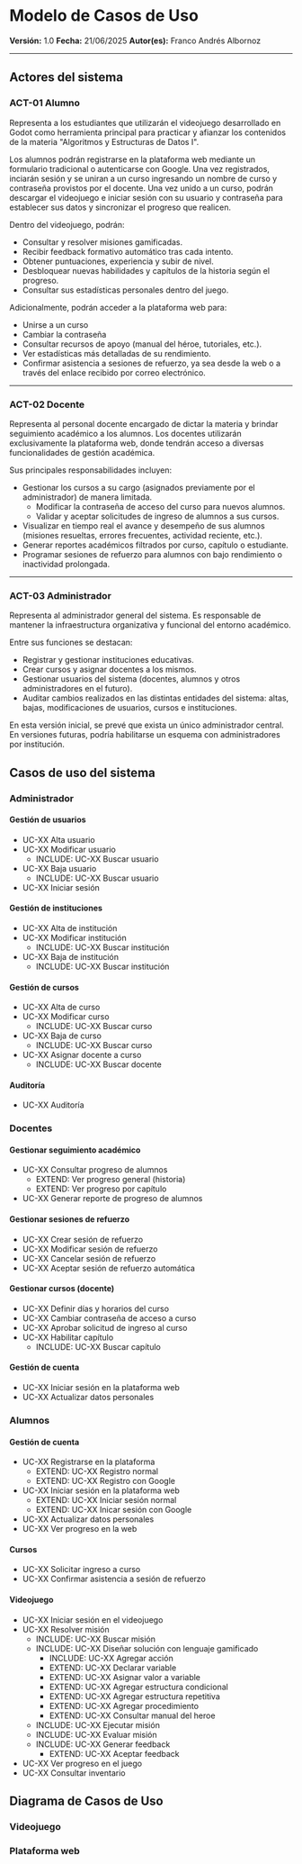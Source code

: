 # Modelo de Casos de Uso

**Versión:** 1.0
**Fecha:** 21/06/2025
**Autor(es):** Franco Andrés Albornoz

---

## Actores del sistema

### ACT-01 Alumno

Representa a los estudiantes que utilizarán el videojuego desarrollado en Godot como herramienta principal para practicar y afianzar los contenidos de la materia "Algoritmos y Estructuras de Datos I".

Los alumnos podrán registrarse en la plataforma web mediante un formulario tradicional o autenticarse con Google. Una vez registrados, inciarán sesión y se uniran a un curso ingresando un nombre de curso y contraseña provistos por el docente. Una vez unido a un curso, podrán descargar el videojuego e iniciar sesión con su usuario y contraseña para establecer sus datos y sincronizar el progreso que realicen.

Dentro del videojuego, podrán:

- Consultar y resolver misiones gamificadas.
- Recibir feedback formativo automático tras cada intento.
- Obtener puntuaciones, experiencia y subir de nivel.
- Desbloquear nuevas habilidades y capítulos de la historia según el progreso.
- Consultar sus estadísticas personales dentro del juego.

Adicionalmente, podrán acceder a la plataforma web para:

- Unirse a un curso
- Cambiar la contraseña
- Consultar recursos de apoyo (manual del héroe, tutoriales, etc.).
- Ver estadísticas más detalladas de su rendimiento.
- Confirmar asistencia a sesiones de refuerzo, ya sea desde la web o a través del enlace recibido por correo electrónico.

---

### ACT-02 Docente

Representa al personal docente encargado de dictar la materia y brindar seguimiento académico a los alumnos. Los docentes utilizarán exclusivamente la plataforma web, donde tendrán acceso a diversas funcionalidades de gestión académica.

Sus principales responsabilidades incluyen:

- Gestionar los cursos a su cargo (asignados previamente por el administrador) de manera limitada.
  - Modificar la contraseña de acceso del curso para nuevos alumnos.
  - Validar y aceptar solicitudes de ingreso de alumnos a sus cursos.
- Visualizar en tiempo real el avance y desempeño de sus alumnos (misiones resueltas, errores frecuentes, actividad reciente, etc.).
- Generar reportes académicos filtrados por curso, capítulo o estudiante.
- Programar sesiones de refuerzo para alumnos con bajo rendimiento o inactividad prolongada.

---

### ACT-03 Administrador

Representa al administrador general del sistema. Es responsable de mantener la infraestructura organizativa y funcional del entorno académico.

Entre sus funciones se destacan:

- Registrar y gestionar instituciones educativas.
- Crear cursos y asignar docentes a los mismos.
- Gestionar usuarios del sistema (docentes, alumnos y otros administradores en el futuro).
- Auditar cambios realizados en las distintas entidades del sistema: altas, bajas, modificaciones de usuarios, cursos e instituciones.

En esta versión inicial, se prevé que exista un único administrador central. En versiones futuras, podría habilitarse un esquema con administradores por institución.

## Casos de uso del sistema

### Administrador

#### Gestión de usuarios

- UC-XX Alta usuario
- UC-XX Modificar usuario
  - INCLUDE: UC-XX Buscar usuario
- UC-XX Baja usuario
  - INCLUDE: UC-XX Buscar usuario
- UC-XX Iniciar sesión

#### Gestión de instituciones
- UC-XX Alta de institución
- UC-XX Modificar institución
  - INCLUDE: UC-XX Buscar institución
- UC-XX Baja de institución
  - INCLUDE: UC-XX Buscar institución

#### Gestión de cursos

- UC-XX Alta de curso
- UC-XX Modificar curso
  - INCLUDE: UC-XX Buscar curso
- UC-XX Baja de curso
  - INCLUDE: UC-XX Buscar curso
- UC-XX Asignar docente a curso
  - INCLUDE: UC-XX Buscar docente

#### Auditoría
- UC-XX Auditoría

### Docentes

#### Gestionar seguimiento académico
- UC-XX Consultar progreso de alumnos
  - EXTEND: Ver progreso general (historia)
  - EXTEND: Ver progreso por capítulo
- UC-XX Generar reporte de progreso de alumnos

#### Gestionar sesiones de refuerzo
- UC-XX Crear sesión de refuerzo
- UC-XX Modificar sesión de refuerzo
- UC-XX Cancelar sesión de refuerzo
- UC-XX Aceptar sesión de refuerzo automática

#### Gestionar cursos (docente)
- UC-XX Definir días y horarios del curso
- UC-XX Cambiar contraseña de acceso a curso
- UC-XX Aprobar solicitud de ingreso al curso
- UC-XX Habilitar capítulo
  - INCLUDE: UC-XX Buscar capítulo

#### Gestión de cuenta
- UC-XX Iniciar sesión en la plataforma web
- UC-XX Actualizar datos personales

### Alumnos

#### Gestión de cuenta
- UC-XX Registrarse en la plataforma
  - EXTEND: UC-XX Registro normal
  - EXTEND: UC-XX Registro con Google
- UC-XX Iniciar sesión en la plataforma web
  - EXTEND: UC-XX Iniciar sesión normal
  - EXTEND: UC-XX Inicar sesión con Google
- UC-XX Actualizar datos personales
- UC-XX Ver progreso en la web

#### Cursos
- UC-XX Solicitar ingreso a curso
- UC-XX Confirmar asistencia a sesión de refuerzo

#### Videojuego
- UC-XX Iniciar sesión en el videojuego
- UC-XX Resolver misión
  - INCLUDE: UC-XX Buscar misión
  - INCLUDE: UC-XX Diseñar solución con lenguaje gamificado
    - INCLUDE: UC-XX Agregar acción
    - EXTEND: UC-XX Declarar variable
    - EXTEND: UC-XX Asignar valor a variable
    - EXTEND: UC-XX Agregar estructura condicional
    - EXTEND: UC-XX Agregar estructura repetitiva
    - EXTEND: UC-XX Agregar procedimiento
    - EXTEND: UC-XX Consultar manual del heroe
  - INCLUDE: UC-XX Ejecutar misión
  - INCLUDE: UC-XX Evaluar misión
  - INCLUDE: UC-XX Generar feedback
    - EXTEND: UC-XX Aceptar feedback
- UC-XX Ver progreso en el juego
- UC-XX Consultar inventario


## Diagrama de Casos de Uso

### Videojuego

### Plataforma web






